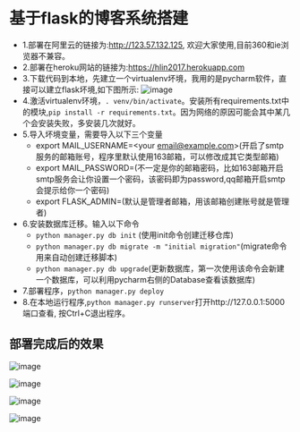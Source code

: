 # 基于flask的博客系统搭建
- 1.部署在阿里云的链接为:http://123.57.132.125, 欢迎大家使用,目前360和ie浏览器不兼容。
- 2.部署在heroku网站的链接为:https://hlin2017.herokuapp.com
- 3.下载代码到本地，先建立一个virtualenv坏境，我用的是pycharm软件，直接可以建立flask坏境,如下图所示:
![image](https://github.com/happyte/flask-blog/blob/master/images/1.png)
- 4.激活virtualenv环境，`. venv/bin/activate`。安装所有requirements.txt中的模块,`pip install -r requirements.txt`。因为网络的原因可能会其中某几个会安装失败，多安装几次就好。
- 5.导入坏境变量，需要导入以下三个变量
  * export MAIL_USERNAME=<your email@example.com>(开启了smtp服务的邮箱账号，程序里默认使用163邮箱，可以修改成其它类型邮箱)
  * export MAIL_PASSWORD=<password>(不一定是你的邮箱密码，比如163邮箱开启smtp服务会让你设置一个密码，该密码即为password,qq邮箱开启smtp会提示给你一个密码)
  * export FLASK_ADMIN=<admin email>(默认是管理者邮箱，用该邮箱创建账号就是管理者)
- 6.安装数据库迁移。输入以下命令
  * `python manager.py db init` (使用init命令创建迁移仓库)
  * `python manager.py db migrate -m "initial migration"`(migrate命令用来自动创建迁移脚本)
  * `python manager.py db upgrade`(更新数据库，第一次使用该命令会新建一个数据库，可以利用pycharm右侧的Database查看该数据库)
- 7.部署程序，`python manager.py deploy`
- 8.在本地运行程序,`python manager.py runserver`打开http://127.0.0.1:5000端口查看, 按Ctrl+C退出程序。

## 部署完成后的效果
![image](https://github.com/happyte/flask-blog/blob/master/images/2.png)


![image](https://github.com/happyte/flask-blog/blob/master/images/3.png)


![image](https://github.com/happyte/flask-blog/blob/master/images/4.png)


![image](https://github.com/happyte/flask-blog/blob/master/images/5.png)
